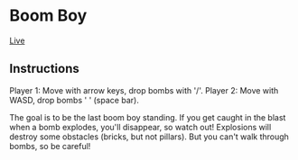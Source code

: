 # Boom Boy

[Live](https://djrothblatt.github.io/boom-boy)

## Instructions
Player 1: Move with arrow keys, drop bombs with '/'.
Player 2: Move with WASD, drop bombs ' ' (space bar).

The goal is to be the last boom boy standing. If you get caught in the
blast when a bomb explodes, you'll disappear, so watch out!
Explosions will destroy some obstacles (bricks, but not pillars). But
you can't walk through bombs, so be careful!
